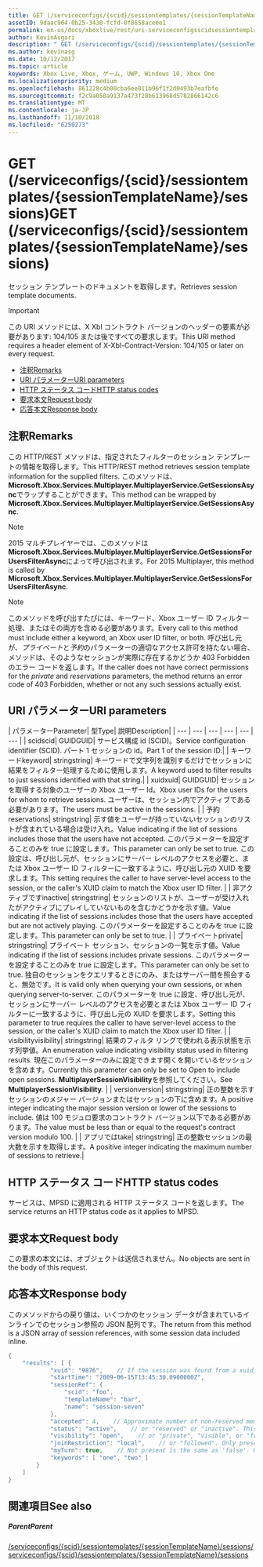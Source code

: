```yaml
---
title: GET (/serviceconfigs/{scid}/sessiontemplates/{sessionTemplateName}/sessions)
assetID: 9daac964-0b25-3430-fcfd-0f8658aceee1
permalink: en-us/docs/xboxlive/rest/uri-serviceconfigsscidsessiontemplatessessiontemplatenamesessionsget.html
author: KevinAsgari
description: " GET (/serviceconfigs/{scid}/sessiontemplates/{sessionTemplateName}/sessions)"
ms.author: kevinasg
ms.date: 10/12/2017
ms.topic: article
keywords: Xbox Live, Xbox, ゲーム, UWP, Windows 10, Xbox One
ms.localizationpriority: medium
ms.openlocfilehash: 861228c4b00cba6ee011b96f1f2d0493b7eafbfe
ms.sourcegitcommit: f2c9a050a9137a473f28b613968d5782866142c6
ms.translationtype: MT
ms.contentlocale: ja-JP
ms.lasthandoff: 11/10/2018
ms.locfileid: "6250273"
---
```

# <a name="get-serviceconfigsscidsessiontemplatessessiontemplatenamesessions"></a><span data-ttu-id="55cf9-104">GET (/serviceconfigs/{scid}/sessiontemplates/{sessionTemplateName}/sessions)</span><span class="sxs-lookup"><span data-stu-id="55cf9-104">GET (/serviceconfigs/{scid}/sessiontemplates/{sessionTemplateName}/sessions)</span></span>
<span data-ttu-id="55cf9-105">セッション テンプレートのドキュメントを取得します。</span><span class="sxs-lookup"><span data-stu-id="55cf9-105">Retrieves session template documents.</span></span>

> [!IMPORTANT]
> <span data-ttu-id="55cf9-106">この URI メソッドには、X Xbl コントラクト バージョンのヘッダーの要素が必要があります: 104/105 または後ですべての要求します。</span><span class="sxs-lookup"><span data-stu-id="55cf9-106">This URI method requires a header element of X-Xbl-Contract-Version: 104/105 or later on every request.</span></span>

  * [<span data-ttu-id="55cf9-107">注釈</span><span class="sxs-lookup"><span data-stu-id="55cf9-107">Remarks</span></span>](#ID4ET)
  * [<span data-ttu-id="55cf9-108">URI パラメーター</span><span class="sxs-lookup"><span data-stu-id="55cf9-108">URI parameters</span></span>](#ID4EKB)
  * [<span data-ttu-id="55cf9-109">HTTP ステータス コード</span><span class="sxs-lookup"><span data-stu-id="55cf9-109">HTTP status codes</span></span>](#ID4EXB)
  * [<span data-ttu-id="55cf9-110">要求本文</span><span class="sxs-lookup"><span data-stu-id="55cf9-110">Request body</span></span>](#ID4EAC)
  * [<span data-ttu-id="55cf9-111">応答本文</span><span class="sxs-lookup"><span data-stu-id="55cf9-111">Response body</span></span>](#ID4EKC)

<a id="ID4ET"></a>


## <a name="remarks"></a><span data-ttu-id="55cf9-112">注釈</span><span class="sxs-lookup"><span data-stu-id="55cf9-112">Remarks</span></span>

<span data-ttu-id="55cf9-113">この HTTP/REST メソッドは、指定されたフィルターのセッション テンプレートの情報を取得します。</span><span class="sxs-lookup"><span data-stu-id="55cf9-113">This HTTP/REST method retrieves session template information for the supplied filters.</span></span> <span data-ttu-id="55cf9-114">このメソッドは、 **Microsoft.Xbox.Services.Multiplayer.MultiplayerService.GetSessionsAsync**でラップすることができます。</span><span class="sxs-lookup"><span data-stu-id="55cf9-114">This method can be wrapped by **Microsoft.Xbox.Services.Multiplayer.MultiplayerService.GetSessionsAsync**.</span></span>


> [!NOTE] 
> <span data-ttu-id="55cf9-115">2015 マルチプレイヤーでは、このメソッドは<b>Microsoft.Xbox.Services.Multiplayer.MultiplayerService.GetSessionsForUsersFilterAsync</b>によって呼び出されます。</span><span class="sxs-lookup"><span data-stu-id="55cf9-115">For 2015 Multiplayer, this method is called by <b>Microsoft.Xbox.Services.Multiplayer.MultiplayerService.GetSessionsForUsersFilterAsync</b>.</span></span>  



> [!NOTE] 
> <span data-ttu-id="55cf9-116">このメソッドを呼び出すたびには、キーワード、Xbox ユーザー ID フィルター処理、またはその両方を含める必要があります。</span><span class="sxs-lookup"><span data-stu-id="55cf9-116">Every call to this method must include either a keyword, an Xbox user ID filter, or both.</span></span> <span data-ttu-id="55cf9-117">呼び出し元が、<i>プライベート</i>と<i>予約</i>のパラメーターの適切なアクセス許可を持たない場合、メソッドは、そのようなセッションが実際に存在するかどうか 403 Forbidden のエラー コードを返します。</span><span class="sxs-lookup"><span data-stu-id="55cf9-117">If the caller does not have correct permissions for the <i>private</i> and <i>reservations</i> parameters, the method returns an error code of 403 Forbidden, whether or not any such sessions actually exist.</span></span>  


<a id="ID4EKB"></a>


## <a name="uri-parameters"></a><span data-ttu-id="55cf9-118">URI パラメーター</span><span class="sxs-lookup"><span data-stu-id="55cf9-118">URI parameters</span></span>

| <span data-ttu-id="55cf9-119">パラメーター</span><span class="sxs-lookup"><span data-stu-id="55cf9-119">Parameter</span></span>| <span data-ttu-id="55cf9-120">型</span><span class="sxs-lookup"><span data-stu-id="55cf9-120">Type</span></span>| <span data-ttu-id="55cf9-121">説明</span><span class="sxs-lookup"><span data-stu-id="55cf9-121">Description</span></span>|
| --- | --- | --- | --- | --- | --- |
| <span data-ttu-id="55cf9-122">scid</span><span class="sxs-lookup"><span data-stu-id="55cf9-122">scid</span></span>| <span data-ttu-id="55cf9-123">GUID</span><span class="sxs-lookup"><span data-stu-id="55cf9-123">GUID</span></span>| <span data-ttu-id="55cf9-124">サービス構成 id (SCID)。</span><span class="sxs-lookup"><span data-stu-id="55cf9-124">Service configuration identifier (SCID).</span></span> <span data-ttu-id="55cf9-125">パート 1 セッションの id。</span><span class="sxs-lookup"><span data-stu-id="55cf9-125">Part 1 of the session ID.</span></span>|
| <span data-ttu-id="55cf9-126">キーワード</span><span class="sxs-lookup"><span data-stu-id="55cf9-126">keyword</span></span>| <span data-ttu-id="55cf9-127">string</span><span class="sxs-lookup"><span data-stu-id="55cf9-127">string</span></span>| <span data-ttu-id="55cf9-128">キーワードで文字列を識別するだけでセッションに結果をフィルター処理するために使用します。</span><span class="sxs-lookup"><span data-stu-id="55cf9-128">A keyword used to filter results to just sessions identified with that string.</span></span>|
| <span data-ttu-id="55cf9-129">xuid</span><span class="sxs-lookup"><span data-stu-id="55cf9-129">xuid</span></span>| <span data-ttu-id="55cf9-130">GUID</span><span class="sxs-lookup"><span data-stu-id="55cf9-130">GUID</span></span>| <span data-ttu-id="55cf9-131">セッションを取得する対象のユーザーの Xbox ユーザー Id。</span><span class="sxs-lookup"><span data-stu-id="55cf9-131">Xbox user IDs for the users for whom to retrieve sessions.</span></span> <span data-ttu-id="55cf9-132">ユーザーは、セッション内でアクティブである必要があります。</span><span class="sxs-lookup"><span data-stu-id="55cf9-132">The users must be active in the sessions.</span></span> |
| <span data-ttu-id="55cf9-133">予約</span><span class="sxs-lookup"><span data-stu-id="55cf9-133">reservations</span></span>| <span data-ttu-id="55cf9-134">string</span><span class="sxs-lookup"><span data-stu-id="55cf9-134">string</span></span>| <span data-ttu-id="55cf9-135">示す値をユーザーが持っていないセッションのリストが含まれている場合は受け入れ。</span><span class="sxs-lookup"><span data-stu-id="55cf9-135">Value indicating if the list of sessions includes those that the users have not accepted.</span></span> <span data-ttu-id="55cf9-136">このパラメーターを設定することのみを true に設定します。</span><span class="sxs-lookup"><span data-stu-id="55cf9-136">This parameter can only be set to true.</span></span> <span data-ttu-id="55cf9-137">この設定は、呼び出し元が、セッションにサーバー レベルのアクセスを必要と、または Xbox ユーザー ID フィルターに一致するように、呼び出し元の XUID を要求します。</span><span class="sxs-lookup"><span data-stu-id="55cf9-137">This setting requires the caller to have server-level access to the session, or the caller's XUID claim to match the Xbox user ID filter.</span></span> |
| <span data-ttu-id="55cf9-138">非アクティブです</span><span class="sxs-lookup"><span data-stu-id="55cf9-138">inactive</span></span>| <span data-ttu-id="55cf9-139">string</span><span class="sxs-lookup"><span data-stu-id="55cf9-139">string</span></span>| <span data-ttu-id="55cf9-140">セッションのリストが、ユーザーが受け入れたがアクティブにプレイしていないものを含むかどうかを示す値。</span><span class="sxs-lookup"><span data-stu-id="55cf9-140">Value indicating if the list of sessions includes those that the users have accepted but are not actively playing.</span></span> <span data-ttu-id="55cf9-141">このパラメーターを設定することのみを true に設定します。</span><span class="sxs-lookup"><span data-stu-id="55cf9-141">This parameter can only be set to true.</span></span> |
| <span data-ttu-id="55cf9-142">プライベート</span><span class="sxs-lookup"><span data-stu-id="55cf9-142">private</span></span>| <span data-ttu-id="55cf9-143">string</span><span class="sxs-lookup"><span data-stu-id="55cf9-143">string</span></span>| <span data-ttu-id="55cf9-144">プライベート セッション、セッションの一覧を示す値。</span><span class="sxs-lookup"><span data-stu-id="55cf9-144">Value indicating if the list of sessions includes private sessions.</span></span> <span data-ttu-id="55cf9-145">このパラメーターを設定することのみを true に設定します。</span><span class="sxs-lookup"><span data-stu-id="55cf9-145">This parameter can only be set to true.</span></span> <span data-ttu-id="55cf9-146">独自のセッションをクエリするときにのみ、またはサーバー間を照会すると、無効です。</span><span class="sxs-lookup"><span data-stu-id="55cf9-146">It is valid only when querying your own sessions, or when querying server-to-server.</span></span> <span data-ttu-id="55cf9-147">このパラメーターを true に設定、呼び出し元が、セッションにサーバー レベルのアクセスを必要とまたは Xbox ユーザー ID フィルターに一致するように、呼び出し元の XUID を要求します。</span><span class="sxs-lookup"><span data-stu-id="55cf9-147">Setting this parameter to true requires the caller to have server-level access to the session, or the caller's XUID claim to match the Xbox user ID filter.</span></span> |
| <span data-ttu-id="55cf9-148">visibility</span><span class="sxs-lookup"><span data-stu-id="55cf9-148">visibility</span></span>| <span data-ttu-id="55cf9-149">string</span><span class="sxs-lookup"><span data-stu-id="55cf9-149">string</span></span>| <span data-ttu-id="55cf9-150">結果のフィルタ リングで使われる表示状態を示す列挙値。</span><span class="sxs-lookup"><span data-stu-id="55cf9-150">An enumeration value indicating visibility status used in filtering results.</span></span> <span data-ttu-id="55cf9-151">現在このパラメーターのみに設定できます開くを開いているセッションを含めます。</span><span class="sxs-lookup"><span data-stu-id="55cf9-151">Currently this parameter can only be set to Open to include open sessions.</span></span> <span data-ttu-id="55cf9-152"><b>MultiplayerSessionVisibility</b>を参照してください。</span><span class="sxs-lookup"><span data-stu-id="55cf9-152">See <b>MultiplayerSessionVisibility</b>.</span></span> |
| <span data-ttu-id="55cf9-153">version</span><span class="sxs-lookup"><span data-stu-id="55cf9-153">version</span></span>| <span data-ttu-id="55cf9-154">string</span><span class="sxs-lookup"><span data-stu-id="55cf9-154">string</span></span>| <span data-ttu-id="55cf9-155">正の整数を示すセッションのメジャー バージョンまたはセッションの下に含めます。</span><span class="sxs-lookup"><span data-stu-id="55cf9-155">A positive integer indicating the major session version or lower of the sessions to include.</span></span> <span data-ttu-id="55cf9-156">値は 100 モジュロ要求のコントラクト バージョン以下である必要があります。</span><span class="sxs-lookup"><span data-stu-id="55cf9-156">The value must be less than or equal to the request's contract version modulo 100.</span></span> |
| <span data-ttu-id="55cf9-157">アプリでは</span><span class="sxs-lookup"><span data-stu-id="55cf9-157">take</span></span>| <span data-ttu-id="55cf9-158">string</span><span class="sxs-lookup"><span data-stu-id="55cf9-158">string</span></span>| <span data-ttu-id="55cf9-159">正の整数セッションの最大数を示すを取得します。</span><span class="sxs-lookup"><span data-stu-id="55cf9-159">A positive integer indicating the maximum number of sessions to retrieve.</span></span>|

<a id="ID4EXB"></a>


## <a name="http-status-codes"></a><span data-ttu-id="55cf9-160">HTTP ステータス コード</span><span class="sxs-lookup"><span data-stu-id="55cf9-160">HTTP status codes</span></span>
<span data-ttu-id="55cf9-161">サービスは、MPSD に適用される HTTP ステータス コードを返します。</span><span class="sxs-lookup"><span data-stu-id="55cf9-161">The service returns an HTTP status code as it applies to MPSD.</span></span>  
<a id="ID4EAC"></a>


## <a name="request-body"></a><span data-ttu-id="55cf9-162">要求本文</span><span class="sxs-lookup"><span data-stu-id="55cf9-162">Request body</span></span>

<span data-ttu-id="55cf9-163">この要求の本文には、オブジェクトは送信されません。</span><span class="sxs-lookup"><span data-stu-id="55cf9-163">No objects are sent in the body of this request.</span></span>

<a id="ID4EKC"></a>


## <a name="response-body"></a><span data-ttu-id="55cf9-164">応答本文</span><span class="sxs-lookup"><span data-stu-id="55cf9-164">Response body</span></span>

<span data-ttu-id="55cf9-165">このメソッドからの戻り値は、いくつかのセッション データが含まれているインラインでのセッション参照の JSON 配列です。</span><span class="sxs-lookup"><span data-stu-id="55cf9-165">The return from this method is a JSON array of session references, with some session data included inline.</span></span>


```cpp
{
    "results": [ {
            "xuid": "9876",    // If the session was found from a xuid, that xuid.
            "startTime": "2009-06-15T13:45:30.0900000Z",
            "sessionRef": {
                "scid": "foo",
                "templateName": "bar",
                "name": "session-seven"
            },
            "accepted": 4,    // Approximate number of non-reserved members.
            "status": "active",    // or "reserved" or "inactive". This is the state of the user in the session, not the session itself. Only present if the session was found using a xuid.
            "visibility": "open",    // or "private", "visible", or "full"
            "joinRestriction": "local",    // or "followed". Only present if 'visibility' is "open" or "full" and the session has a join restriction.
            "myTurn": true,    // Not present is the same as 'false'. Only present if the session was found using a xuid.
            "keywords": [ "one", "two" ]
        }
    ]
}

```


<a id="ID4EUC"></a>


## <a name="see-also"></a><span data-ttu-id="55cf9-166">関連項目</span><span class="sxs-lookup"><span data-stu-id="55cf9-166">See also</span></span>

<a id="ID4EWC"></a>


##### <a name="parent"></a><span data-ttu-id="55cf9-167">Parent</span><span class="sxs-lookup"><span data-stu-id="55cf9-167">Parent</span></span>

[<span data-ttu-id="55cf9-168">/serviceconfigs/{scid}/sessiontemplates/{sessionTemplateName}/sessions</span><span class="sxs-lookup"><span data-stu-id="55cf9-168">/serviceconfigs/{scid}/sessiontemplates/{sessionTemplateName}/sessions</span></span>](uri-serviceconfigsscidsessiontemplatessessiontemplatenamesessions.md)
